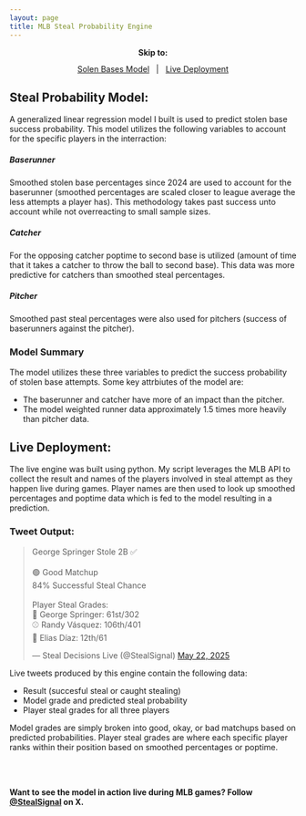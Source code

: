 ```yaml
---
layout: page
title: MLB Steal Probability Engine
---
```


<!-- Wrapper container to center everything -->
<div style="text-align: center; margin-bottom: 24px;">

  <p style="margin-bottom: 12px; font-weight: bold;">Skip to:</p>

  <div style="display: inline-flex; gap: 12px; flex-wrap: wrap; justify-content: center;">
    <a href="#model" style="...">Solen Bases Model</a>
    <a> | </a>
    <a href="#deployment" style="...">Live Deployment</a>
  </div>

</div>



<!-- Stolen Bases Model -->
<h2 id="model">Steal Probability Model:</h2>
A generalized linear regression model I built is used to predict stolen base success probability. This model utilizes the following variables to account for the specific players in the interraction:

##### Baserunner
Smoothed stolen base percentages since 2024 are used to account for the baserunner (smoothed percentages are scaled closer to league average the 
less attempts a player has). This methodology takes past success unto account while not overreacting to small sample sizes.

##### Catcher
For the opposing catcher poptime to second base is utilized (amount of time that it takes a catcher to throw the ball to second base). This data was more predictive for catchers than smoothed steal percentages.

##### Pitcher
Smoothed past steal percentages were also used for pitchers (success of baserunners against the pitcher).

### Model Summary
The model utilizes these three variables to predict the success probability of stolen base attempts. Some key attrbiutes of the model are:
- The baserunner and catcher have more of an impact than the pitcher.
- The model weighted runner data approximately 1.5 times more heavily than pitcher data.


<!-- Live Deployment -->
<h2 id="deployment">Live Deployment:</h2>
The live engine was built using python. My script leverages the MLB API to collect the result and names of the players involved in steal attempt as they happen live during games. Player names are then used to look up 
smoothed percentages and poptime data which is fed to the model resulting in a prediction.

### Tweet Output:
  <!-- Tweet Embed -->
  <div style="flex: 1; min-width: 400px;">
    <div style="transform: scale(1); transform-origin: top left; width: fit-content;">
      <blockquote class="twitter-tweet">
        <p lang="en" dir="ltr">
          George Springer Stole 2B ✅<br><br>
          🟢 Good Matchup<br>
          84% Successful Steal Chance<br><br>
          Player Steal Grades:<br>
          🏃 George Springer: 61st/302<br>
          ⚾ Randy Vásquez: 106th/401<br>
          🧤 Elias Díaz: 12th/61
        </p>
        &mdash; Steal Decisions Live (@StealSignal) 
        <a href="https://twitter.com/StealSignal/status/1925342409459745182?ref_src=twsrc%5Etfw">May 22, 2025</a>
      </blockquote>
    </div>
    <script async src="https://platform.twitter.com/widgets.js" charset="utf-8"></script>
  </div>
  
Live tweets produced by this engine contain the following data:
- Result (succesful steal or caught stealing)
- Model grade and predicted steal probability
- Player steal grades for all three players

Model grades are simply broken into good, okay, or bad matchups based on predicted probabilities. Player steal grades are where each specific player ranks within their position based on smoothed percentages or poptime.

&nbsp;<br>
&nbsp;<br>

**Want to see the model in action live during MLB games? Follow [@StealSignal](https://twitter.com/StealSignal) on X.**
